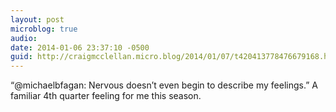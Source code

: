 ```yaml
---
layout: post
microblog: true
audio: 
date: 2014-01-06 23:37:10 -0500
guid: http://craigmcclellan.micro.blog/2014/01/07/t420413778476679168.html
---
```

“@michaelbfagan: Nervous doesn’t even begin to describe my feelings.” A familiar 4th quarter feeling for me this season.
